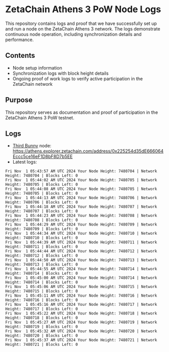 # ZetaChain Athens 3 PoW Node Logs
This repository contains logs and proof that we have successfully set up and run a node on the ZetaChain Athens 3 network. The logs demonstrate continuous node operation, including synchronization details and performance.

## Contents
- Node setup information
- Synchronization logs with block height details
- Ongoing proof of work logs to verify active participation in the ZetaChain network

## Purpose
This repository serves as documentation and proof of participation in the ZetaChain Athens 3 PoW testnet.

## Logs

- [Third Bunny](https://thirdbunny.xyz/) node: https://athens.explorer.zetachain.com/address/0x225254d35dE666064Eccc5ce16eF1D8bF8D7b5EE
- Latest logs:
```
Fri Nov  1 05:43:57 AM UTC 2024 Your Node Height: 7480704 | Network Height: 7480704 | Blocks Left: 0
Fri Nov  1 05:44:02 AM UTC 2024 Your Node Height: 7480705 | Network Height: 7480705 | Blocks Left: 0
Fri Nov  1 05:44:08 AM UTC 2024 Your Node Height: 7480705 | Network Height: 7480705 | Blocks Left: 0
Fri Nov  1 05:44:13 AM UTC 2024 Your Node Height: 7480706 | Network Height: 7480706 | Blocks Left: 0
Fri Nov  1 05:44:18 AM UTC 2024 Your Node Height: 7480707 | Network Height: 7480707 | Blocks Left: 0
Fri Nov  1 05:44:23 AM UTC 2024 Your Node Height: 7480708 | Network Height: 7480708 | Blocks Left: 0
Fri Nov  1 05:44:29 AM UTC 2024 Your Node Height: 7480709 | Network Height: 7480709 | Blocks Left: 0
Fri Nov  1 05:44:34 AM UTC 2024 Your Node Height: 7480710 | Network Height: 7480710 | Blocks Left: 0
Fri Nov  1 05:44:39 AM UTC 2024 Your Node Height: 7480711 | Network Height: 7480711 | Blocks Left: 0
Fri Nov  1 05:44:44 AM UTC 2024 Your Node Height: 7480712 | Network Height: 7480712 | Blocks Left: 0
Fri Nov  1 05:44:50 AM UTC 2024 Your Node Height: 7480713 | Network Height: 7480713 | Blocks Left: 0
Fri Nov  1 05:44:55 AM UTC 2024 Your Node Height: 7480714 | Network Height: 7480714 | Blocks Left: 0
Fri Nov  1 05:45:00 AM UTC 2024 Your Node Height: 7480714 | Network Height: 7480714 | Blocks Left: 0
Fri Nov  1 05:45:06 AM UTC 2024 Your Node Height: 7480715 | Network Height: 7480715 | Blocks Left: 0
Fri Nov  1 05:45:11 AM UTC 2024 Your Node Height: 7480716 | Network Height: 7480716 | Blocks Left: 0
Fri Nov  1 05:45:16 AM UTC 2024 Your Node Height: 7480717 | Network Height: 7480717 | Blocks Left: 0
Fri Nov  1 05:45:22 AM UTC 2024 Your Node Height: 7480718 | Network Height: 7480718 | Blocks Left: 0
Fri Nov  1 05:45:27 AM UTC 2024 Your Node Height: 7480719 | Network Height: 7480719 | Blocks Left: 0
Fri Nov  1 05:45:32 AM UTC 2024 Your Node Height: 7480720 | Network Height: 7480720 | Blocks Left: 0
Fri Nov  1 05:45:37 AM UTC 2024 Your Node Height: 7480721 | Network Height: 7480721 | Blocks Left: 0
```
